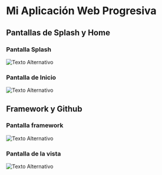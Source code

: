 # Mi Aplicación Web Progresiva

## Pantallas de Splash y Home
### Pantalla Splash
![Texto Alternativo](https://i.ibb.co/y43MRx1/SPLASH.png)
### Pantalla de Inicio
![Texto Alternativo](https://i.ibb.co/c1Z9CNg/HOME.png)
## Framework y Github
### Pantalla framework
![Texto Alternativo](https://i.ibb.co/YPMpPYN/framec.png)
### Pantalla de la vista 
![Texto Alternativo](https://i.ibb.co/0FDrQBs/vista.png)


